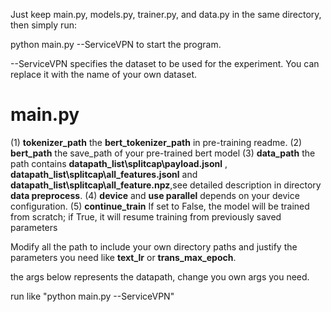 Just keep main.py, models.py, trainer.py, and data.py in the same directory, then simply run:

python main.py --ServiceVPN to start the program.

--ServiceVPN specifies the dataset to be used for the experiment.
You can replace it with the name of your own dataset.

# main.py

(1) **tokenizer_path** the **bert_tokenizer_path** in pre-training readme. 
(2) **bert_path** the save_path of your pre-trained bert model
(3) **data_path** the path contains **datapath_list\\splitcap\\payload.jsonl** , **datapath_list\\splitcap\\all_features.jsonl** and **datapath_list\\splitcap\\all_feature.npz**,see detailed description in directory **data preprocess**.
(4) **device** and **use parallel** depends on your device configuration.
(5) **continue_train** If set to False, the model will be trained from scratch; if True, it will resume training from previously saved parameters

Modify all the path to include your own directory paths and justify the parameters you need like **text_lr**
or **trans_max_epoch**.

the args below represents the datapath, change you own args you need.

run like "python main.py --ServiceVPN"
